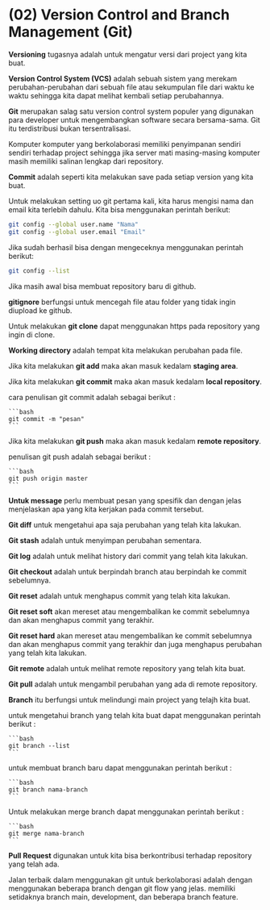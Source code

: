 # (02) Version Control and Branch Management (Git)

**Versioning** tugasnya adalah untuk mengatur versi dari project yang kita buat.

**Version Control System (VCS)** adalah sebuah sistem yang merekam perubahan-perubahan dari sebuah file atau sekumpulan file dari waktu ke waktu sehingga kita dapat melihat kembali setiap perubahannya.

**Git** merupakan salag satu version control system populer yang digunakan para developer untuk mengembangkan software secara bersama-sama. Git itu terdistribusi bukan tersentralisasi.

Komputer komputer yang berkolaborasi memiliki penyimpanan sendiri sendiri terhadap project sehingga jika server mati masing-masing komputer masih memiliki salinan lengkap dari repository.

**Commit** adalah seperti kita melakukan save pada setiap version yang kita buat.

Untuk melakukan setting uo git pertama kali, kita harus mengisi nama dan email kita terlebih dahulu. Kita bisa menggunakan perintah berikut:

```bash
git config --global user.name "Nama"
git config --global user.email "Email"
```

Jika sudah berhasil bisa dengan mengeceknya menggunakan perintah berikut:

```bash
git config --list
```

Jika masih awal bisa membuat repository baru di github.

**gitignore** berfungsi untuk mencegah file atau folder yang tidak ingin diupload ke github.

Untuk melakukan **git clone** dapat menggunakan https pada repository yang ingin di clone.

**Working directory** adalah tempat kita melakukan perubahan pada file.

Jika kita melakukan **git add** maka akan masuk kedalam **staging area**.

Jika kita melakukan **git commit** maka akan masuk kedalam **local repository**.

cara penulisan git commit adalah sebagai berikut :
    
    ```bash
    git commit -m "pesan"
    ```

Jika kita melakukan **git push** maka akan masuk kedalam **remote repository**.

penulisan git push adalah sebagai berikut :

    ```bash
    git push origin master
    ```

**Untuk message** perlu membuat pesan yang spesifik dan dengan jelas menjelaskan apa yang kita kerjakan pada commit tersebut.

**Git diff** untuk mengetahui apa saja perubahan yang telah kita lakukan.

**Git stash** adalah untuk menyimpan perubahan sementara.
 
**Git log** adalah untuk melihat history dari commit yang telah kita lakukan.

**Git checkout** adalah untuk berpindah branch atau berpindah ke commit sebelumnya.

**Git reset** adalah untuk menghapus commit yang telah kita lakukan.

**Git reset soft** akan mereset atau mengembalikan ke commit sebelumnya dan akan menghapus commit yang terakhir.

**Git reset hard** akan mereset atau mengembalikan ke commit sebelumnya dan akan menghapus commit yang terakhir dan juga menghapus perubahan yang telah kita lakukan.

**Git remote** adalah untuk melihat remote repository yang telah kita buat.

**Git pull** adalah untuk mengambil perubahan yang ada di remote repository.

**Branch** itu berfungsi untuk melindungi main project yang telajh kita buat.

untuk mengetahui branch yang telah kita buat dapat menggunakan perintah berikut :

    ```bash
    git branch --list
    ```

untuk membuat branch baru dapat menggunakan perintah berikut :

    ```bash
    git branch nama-branch
    ```

Untuk melakukan merge branch dapat menggunakan perintah berikut :

    ```bash
    git merge nama-branch
    ```

**Pull Request** digunakan untuk kita bisa berkontribusi terhadap repository yang telah ada.

Jalan terbaik dalam menggunakan git untuk berkolaborasi adalah dengan menggunakan beberapa branch dengan git flow yang jelas. memiliki setidaknya branch main, development, dan beberapa branch feature.


